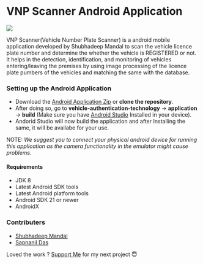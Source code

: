 # VNP Scanner Android Application

<a><img src="https://github.com/shubhadeepmandal394/vehicle-authentication-technology/blob/master/assets/img/application_icon.jpg"></a>

VNP Scanner(Vehicle Number Plate Scanner) is a android mobile application developed by Shubhadeep Mandal to scan the vehicle licence plate number and determine the whether the vehicle is REGISTERED or not. It helps in the detection, identification, and monitoring of vehicles entering/leaving the premises by using image processing of the licence plate pumbers of the vehicles and matching the same with the database.

### Setting up the Android Application

- Download the [Android Application Zip](https://github.com/shubhadeepmandal394/test/blob/master/assets/zip/VNP_Scanner_v0.01.0.zip) or **clone the repository**.
- After doing so, go to **vehicle-authentication-technology** -> **application** -> **build** (Make sure you have [Android Studio](https://www.youtube.com/watch?v=5LMRbAiRkdY) Installed in your device).
- Andorid Studio will now build the application and after Installing the same, it will be availabe for your use.

 NOTE: *We suggest you to connect your physical android device for running this application as the camera functionality in the emulator might cause problems*.

#### Requirements

- JDK 8
- Latest Android SDK tools
- Latest Android platform tools
- Android SDK 21 or newer
- AndroidX

### Contributers
- [Shubhadeep Mandal](https://github.com/shubhadeepmandal394)
- [Sapnanil Das](https://github.com/sapnanil7)

Loved the work ? [Support Me](https://paypal.me/shubhadeepmandal394?locale.x=en_GB) for my next project 😇